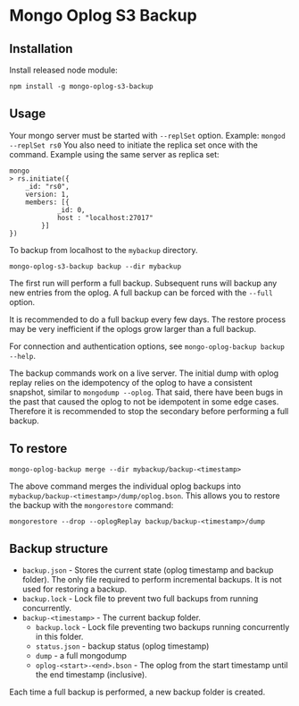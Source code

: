 # Mongo Oplog S3 Backup

## Installation

Install released node module:

    npm install -g mongo-oplog-s3-backup


## Usage

Your mongo server must be started with `--replSet` option. Example:
```mongod --replSet rs0```
You also need to initiate the replica set once with the command. Example using the same server as replica set:
```
mongo
> rs.initiate({
    _id: "rs0",
    version: 1,
    members: [{
            _id: 0,
            host : "localhost:27017"
        }]
})
```

To backup from localhost to the `mybackup` directory.

    mongo-oplog-s3-backup backup --dir mybackup

The first run will perform a full backup. Subsequent runs will backup any new entries from the oplog.
A full backup can be forced with the `--full` option.

It is recommended to do a full backup every few days. The restore process may
be very inefficient if the oplogs grow larger than a full backup.

For connection and authentication options, see `mongo-oplog-backup backup --help`.

The backup commands work on a live server. The initial dump with oplog replay relies
on the idempotency of the oplog to have a consistent snapshot, similar to `mongodump --oplog`.
That said, there have been bugs in the past that caused the oplog to not be idempotent
in some edge cases. Therefore it is recommended to stop the secondary before performing
a full backup.

## To restore

    mongo-oplog-backup merge --dir mybackup/backup-<timestamp>

The above command merges the individual oplog backups into `mybackup/backup-<timestamp>/dump/oplog.bson`.
This allows you to restore the backup with the `mongorestore` command:

    mongorestore --drop --oplogReplay backup/backup-<timestamp>/dump

## Backup structure

* `backup.json` - Stores the current state (oplog timestamp and backup folder).
    The only file required to perform incremental backups. It is not used for restoring a backup.
* `backup.lock` - Lock file to prevent two full backups from running concurrently.
* `backup-<timestamp>` - The current backup folder.
  * `backup.lock` - Lock file preventing two backups running concurrently in this folder.
  * `status.json` - backup status (oplog timestamp)
  * `dump` - a full mongodump
  * `oplog-<start>-<end>.bson` - The oplog from the start timestamp until the end timestamp (inclusive).

Each time a full backup is performed, a new backup folder is created.
